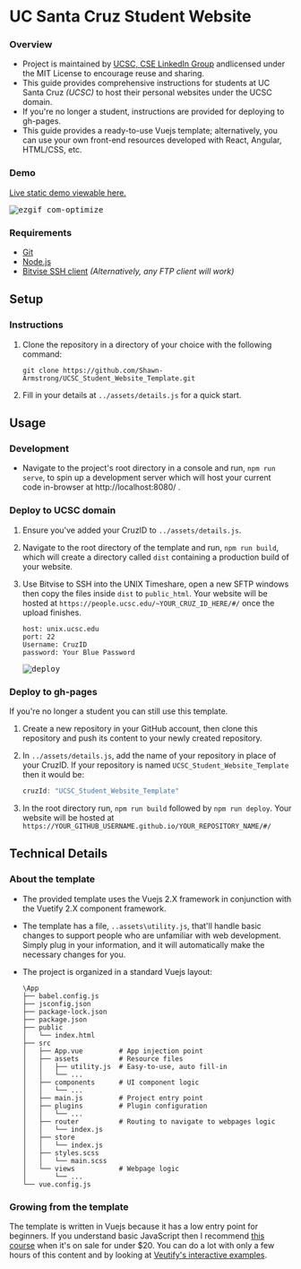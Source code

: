 <!-- 
Copyright (c) 2023 Shawn Armstrong. 
All rights reserved. Licensed under the MIT License. 
-->


# UC Santa Cruz Student Website

### Overview
- Project is maintained by [UCSC, CSE LinkedIn Group](https://www.linkedin.com/groups/13961967/) andlicensed under the MIT License to encourage reuse and sharing.
- This guide provides comprehensive instructions for students at UC Santa Cruz _(UCSC)_ to host their personal websites under the UCSC domain.
- If you're no longer a student, instructions are provided for deploying to gh-pages.
- This guide provides a ready-to-use Vuejs template; alternatively, you can use your own front-end resources developed with React, Angular, HTML/CSS, etc. 

### Demo
[Live static demo viewable here.](https://shawn-armstrong.github.io/UCSC_Student_Website_Template/#/)
  
<kbd>![ezgif com-optimize](https://user-images.githubusercontent.com/80125540/247391168-b903b33f-6f61-427d-a5f6-3c779139da9c.gif)</kbd>

### Requirements
- [Git](https://git-scm.com/)
- [Node.js](https://nodejs.org/en)
- [Bitvise SSH client](https://www.bitvise.com/download-area) _(Alternatively, any FTP client will work)_

## Setup

### Instructions
1. Clone the repository in a directory of your choice with the following command:
     
   ```Console
   git clone https://github.com/Shawn-Armstrong/UCSC_Student_Website_Template.git
   ```
2. Fill in your details at `../assets/details.js` for a quick start. 

## Usage

### Development
- Navigate to the project's root directory in a console and run, `npm run serve`, to spin up a development server which will host your current code in-browser at http://localhost:8080/ .

### Deploy to UCSC domain
1. Ensure you've added your CruzID to `../assets/details.js`.
2. Navigate to the root directory of the template and run, `npm run build`, which will create a directory called `dist` containing a production build of your website.
3. Use Bitvise to SSH into the UNIX Timeshare, open a new SFTP windows then copy the files inside `dist` to `public_html`. Your website will be hosted at `https://people.ucsc.edu/~YOUR_CRUZ_ID_HERE/#/` once the upload finishes.
      
    ```Console
    host: unix.ucsc.edu
    port: 22
    Username: CruzID
    password: Your Blue Password
    ```
    <kbd>![deploy](https://user-images.githubusercontent.com/80125540/247389855-735d2ce1-3918-45ce-a0f7-6fa90bc0eae3.gif)</kbd>

### Deploy to gh-pages
If you're no longer a student you can still use this template. 

1. Create a new repository in your GitHub account, then clone this repository and push its content to your newly created repository.
2. In `../assets/details.js`, add the name of your repository in place of your CruzID. If your repository is named `UCSC_Student_Website_Template` then it would be:

   ```JavaScript
   cruzId: "UCSC_Student_Website_Template"
   ```
3. In the root directory run, `npm run build` followed by `npm run deploy`. Your website will be hosted at `https://YOUR_GITHUB_USERNAME.github.io/YOUR_REPOSITORY_NAME/#/`


## Technical Details

### About the template
- The provided template uses the Vuejs 2.X framework in conjunction with the Vuetify 2.X component framework. 
- The template has a file, `..assets\utility.js`, that'll handle basic changes to support people who are unfamiliar with web development. Simply plug in your information, and it will automatically make the necessary changes for you.
- The project is organized in a standard Vuejs layout:
    
  ```Console
  \App
  ├── babel.config.js
  ├── jsconfig.json
  ├── package-lock.json
  ├── package.json
  ├── public
  │   └── index.html
  ├── src
  │   ├── App.vue         # App injection point
  │   ├── assets          # Resource files
  │   │   ├── utility.js  # Easy-to-use, auto fill-in
  │   │   └── ...
  │   ├── components      # UI component logic
  │   │   └── ...
  │   ├── main.js         # Project entry point
  │   ├── plugins         # Plugin configuration
  │   │   └── ...
  │   ├── router          # Routing to navigate to webpages logic
  │   │   └── index.js
  │   ├── store
  │   │   └── index.js
  │   ├── styles.scss
  │   │   └── main.scss
  │   └── views           # Webpage logic
  │       └── ...
  └── vue.config.js
  ```
  
### Growing from the template
The template is written in Vuejs because it has a low entry point for beginners. If you understand basic JavaScript then I recommend [this course](https://www.udemy.com/course-dashboard-redirect/?course_id=995016) when it's on sale for under $20. You can do a lot with only a few hours of this content and by looking at [Veutify's interactive examples](https://v2.vuetifyjs.com/en/). 
